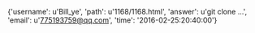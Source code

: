 {'username': u'Bill_ye', 'path': u'1168/1168.html', 'answer': u'git clone ...', 'email': u'775193759@qq.com', 'time': '2016-02-25:20:40:00'}
